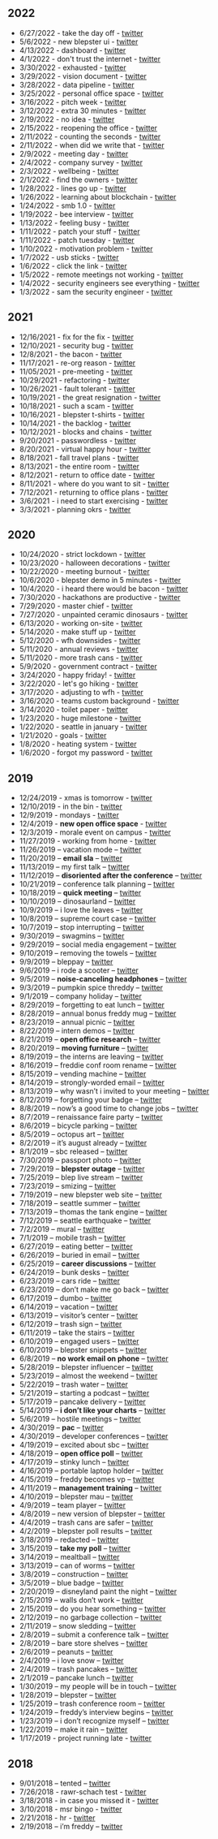 
## 2022

* 6/27/2022 - take the day off - [twitter](https://twitter.com/ThreddyRex/status/1541469961280819200)
* 5/6/2022 - new blepster ui - [twitter](https://twitter.com/threddyrex/status/1522612422359404545)
* 4/13/2022 - dashboard - [twitter](https://twitter.com/threddyrex/status/1514393326065053697?s=20)
* 4/1/2022 - don't trust the internet - [twitter](https://twitter.com/threddyrex/status/1509913486955986944)
* 3/30/2022 - exhausted - [twitter](https://twitter.com/threddyrex/status/1509258910560968706?s=20)
* 3/29/2022 - vision document - [twitter](https://twitter.com/threddyrex/status/1508892432926081024?s=20)
* 3/28/2022 - data pipeline - [twitter](https://twitter.com/threddyrex/status/1508580977471201280?s=20)
* 3/25/2022 - personal office space - [twitter](https://twitter.com/threddyrex/status/1507462726464929794?s=20)
* 3/16/2022 - pitch week - [twitter](https://twitter.com/threddyrex/status/1504212667388633091?s=20)
* 3/12/2022 - extra 30 minutes - [twitter](https://twitter.com/threddyrex/status/1502746273912274947?s=20)
* 2/19/2022 - no idea - [twitter](https://twitter.com/threddyrex/status/1495118513588948992?s=20)
* 2/15/2022 - reopening the office - [twitter](https://twitter.com/threddyrex/status/1493694086338932739?s=20)
* 2/11/2022 - counting the seconds - [twitter](https://twitter.com/threddyrex/status/1492273751043411969?s=20)
* 2/11/2022 - when did we write that - [twitter](https://twitter.com/threddyrex/status/1492229114845040641?s=20)
* 2/9/2022 - meeting day - [twitter](https://twitter.com/threddyrex/status/1491483542617919492?s=20)
* 2/4/2022 - company survey - [twitter](https://twitter.com/threddyrex/status/1489734600544829441?s=20)
* 2/3/2022 - wellbeing - [twitter](https://twitter.com/threddyrex/status/1489399290405744640?s=20)
* 2/1/2022 - find the owners - [twitter](https://twitter.com/threddyrex/status/1488594790140682240?s=20)
* 1/28/2022 - lines go up - [twitter](https://twitter.com/threddyrex/status/1487154432521355264?s=20)
* 1/26/2022 - learning about blockchain - [twitter](https://twitter.com/threddyrex/status/1486489756204630020?s=20)
* 1/24/2022 - smb 1.0 - [twitter](https://twitter.com/threddyrex/status/1485722640694136833?s=20)
* 1/19/2022 - bee interview - [twitter](https://twitter.com/threddyrex/status/1483906421548748806?s=20)
* 1/13/2022 - feeling busy - [twitter](https://twitter.com/threddyrex/status/1481746713215787009?s=20)
* 1/11/2022 - patch your stuff - [twitter](https://twitter.com/threddyrex/status/1481028909646761985?s=20)
* 1/11/2022 - patch tuesday - [twitter](https://twitter.com/threddyrex/status/1481008988112101376?s=20)
* 1/10/2022 - motivation problem - [twitter](https://twitter.com/threddyrex/status/1480714446351716356?s=20)
* 1/7/2022 - usb sticks - [twitter](https://twitter.com/threddyrex/status/1479582184046428160?s=20)
* 1/6/2022 - click the link - [twitter](https://twitter.com/threddyrex/status/1479173730244829184?s=20)
* 1/5/2022 - remote meetings not working - [twitter](https://twitter.com/threddyrex/status/1478866543794540544?s=20)
* 1/4/2022 - security engineers see everything - [twitter](https://twitter.com/threddyrex/status/1478473095241367552?s=20)
* 1/3/2022 - sam the security engineer - [twitter](https://twitter.com/threddyrex/status/1478123383095054336?s=20)


## 2021

* 12/16/2021 - fix for the fix - [twitter](https://twitter.com/threddyrex/status/1471578425953447937?s=20)
* 12/10/2021 - security bug - [twitter](https://twitter.com/threddyrex/status/1469432695931367424?s=20)
* 12/8/2021 - the bacon - [twitter](https://twitter.com/threddyrex/status/1468665766702563329?s=20)
* 11/17/2021 - re-org reason - [twitter](https://twitter.com/threddyrex/status/1461028318422056961?s=20)
* 11/05/2021 - pre-meeting - [twitter](https://twitter.com/threddyrex/status/1456715477992886275?s=20)
* 10/29/2021 - refactoring - [twitter](https://twitter.com/threddyrex/status/1454188100763013126?s=20)
* 10/26/2021 - fault tolerant - [twitter](https://twitter.com/threddyrex/status/1453142397601206276?s=20)
* 10/19/2021 - the great resignation - [twitter](https://twitter.com/threddyrex/status/1450543284737089538?s=20)
* 10/18/2021 - such a scam - [twitter](https://twitter.com/threddyrex/status/1450166457241726976?s=20)
* 10/16/2021 - blepster t-shirts - [twitter](https://twitter.com/threddyrex/status/1449478206533242881?s=20)
* 10/14/2021 - the backlog - [twitter](https://twitter.com/threddyrex/status/1448712549260611590?s=20)
* 10/12/2021 - blocks and chains - [twitter](https://twitter.com/threddyrex/status/1448050111724941316?s=20)
* 9/20/2021 - passwordless - [twitter](https://twitter.com/threddyrex/status/1440048859359551491?s=20)
* 8/20/2021 - virtual happy hour - [twitter](https://twitter.com/threddyrex/status/1428787775642374151?s=20)
* 8/18/2021 - fall travel plans - [twitter](https://twitter.com/threddyrex/status/1428114550469971969?s=20)
* 8/13/2021 - the entire room - [twitter](https://twitter.com/threddyrex/status/1426235463849807882?s=20)
* 8/12/2021 - return to office date - [twitter](https://twitter.com/threddyrex/status/1425878595822522368?s=20)
* 8/11/2021 - where do you want to sit - [twitter](https://twitter.com/threddyrex/status/1425538661001490434?s=20)
* 7/12/2021 - returning to office plans - [twitter](https://twitter.com/threddyrex/status/1414656059256414223?s=20)
* 3/6/2021 - i need to start exercising - [twitter](https://twitter.com/threddyrex/status/1368301778379313152?s=20)
* 3/3/2021 - planning okrs - [twitter](https://twitter.com/threddyrex/status/1367272335066103820?s=20)


## 2020


* 10/24/2020 - strict lockdown - [twitter](https://twitter.com/threddyrex/status/1320062007924588544?s=20)
* 10/23/2020 - halloween decorations - [twitter](https://twitter.com/threddyrex/status/1319718220874432512?s=20)
* 10/22/2020 - meeting burnout - [twitter](https://twitter.com/threddyrex/status/1319436441441595393?s=20)
* 10/6/2020 - blepster demo in 5 minutes - [twitter](https://twitter.com/threddyrex/status/1313566190350946304?s=20)
* 10/4/2020 - i heard there would be bacon - [twitter](https://twitter.com/threddyrex/status/1312835990449393664?s=20)
* 7/30/2020 - hackathons are productive - [twitter](https://twitter.com/threddyrex/status/1288880107319201792?s=20)
* 7/29/2020 - master chief - [twitter](https://twitter.com/threddyrex/status/1288601977580969984?s=20)
* 7/27/2020 - unpainted ceramic dinosaurs - [twitter](https://twitter.com/threddyrex/status/1287883820918702080?s=20)
* 6/13/2020 - working on-site - [twitter](https://twitter.com/threddyrex/status/1271926208733704192?s=20)
* 5/14/2020 - make stuff up - [twitter](https://twitter.com/threddyrex/status/1261061826701176832?s=20)
* 5/12/2020 - wfh downsides - [twitter](https://twitter.com/threddyrex/status/1260291288026341376?s=20)
* 5/11/2020 - annual reviews - [twitter](https://twitter.com/threddyrex/status/1259986539796328448?s=20)
* 5/11/2020 - more trash cans - [twitter](https://twitter.com/threddyrex/status/1259879234362720257?s=20)
* 5/9/2020 - government contract - [twitter](https://twitter.com/threddyrex/status/1259347514932617216?s=20)
* 3/24/2020 - happy friday! - [twitter](https://twitter.com/threddyrex/status/1242527113694998529?s=20)
* 3/22/2020 - let's go hiking - [twitter](https://twitter.com/threddyrex/status/1241794342743724034?s=20)
* 3/17/2020 - adjusting to wfh - [twitter](https://twitter.com/threddyrex/status/1240020684752834560?s=20)
* 3/16/2020 - teams custom background - [twitter](https://twitter.com/threddyrex/status/1239673214285918210?s=20)
* 3/14/2020 - toilet paper - [twitter](https://twitter.com/threddyrex/status/1238985544807284737?s=20)
* 1/23/2020 - huge milestone - [twitter](https://twitter.com/threddyrex/status/1220433849274060800?s=20)
* 1/22/2020 - seattle in january - [twitter](https://twitter.com/threddyrex/status/1220054118091223040?s=20)
* 1/21/2020 - goals - [twitter](https://twitter.com/threddyrex/status/1219650470928506880?s=20)
* 1/8/2020 - heating system - [twitter](https://twitter.com/threddyrex/status/1215084781609709568?s=20)
* 1/6/2020 - forgot my password - [twitter](https://twitter.com/threddyrex/status/1214259213213433856?s=20)


## 2019

* 12/24/2019 - xmas is tomorrow - [twitter](https://twitter.com/threddyrex/status/1209568869553074176?s=20)
* 12/10/2019 - in the bin - [twitter](https://twitter.com/threddyrex/status/1204640490651439105?s=20)
* 12/9/2019 - mondays - [twitter](https://twitter.com/threddyrex/status/1204104264953393152)
* 12/4/2019 - **new open office space** - [twitter](https://twitter.com/threddyrex/status/1202308224344420352)
* 12/3/2019 - morale event on campus - [twitter](https://twitter.com/threddyrex/status/1201988366931116032)
* 11/27/2019 - working from home - [twitter](https://twitter.com/threddyrex/status/1199755390574977024)
* 11/26/2019 – vacation mode – [twitter](https://twitter.com/threddyrex/status/1199402059348369408)
* 11/20/2019 – **email sla** – [twitter](https://twitter.com/threddyrex/status/1197281458911498246)
* 11/13/2019 – my first talk – [twitter](https://twitter.com/threddyrex/status/1194760162092838912)
* 11/12/2019 – **disoriented after the conference** – [twitter](https://twitter.com/threddyrex/status/1194342135446687744)
* 10/21/2019 – conference talk planning – [twitter](https://twitter.com/threddyrex/status/1186345587228233729)
* 10/18/2019 – **quick meeting** – [twitter](https://twitter.com/threddyrex/status/1185440705621049344)
* 10/10/2019 – dinosaurland – [twitter](https://twitter.com/threddyrex/status/1182381996946780160)
* 10/9/2019 – i love the leaves – [twitter](https://twitter.com/threddyrex/status/1182033917437591553)
* 10/8/2019 – supreme court case – [twitter](https://twitter.com/threddyrex/status/1181650045751320576)
* 10/7/2019 – stop interrupting – [twitter](https://twitter.com/threddyrex/status/1181369073487101952)
* 9/30/2019 – swagmins – [twitter](https://twitter.com/threddyrex/status/1178742057050853376)
* 9/29/2019 – social media engagement – [twitter](https://twitter.com/threddyrex/status/1178438554562641920)
* 9/10/2019 – removing the towels – [twitter](https://twitter.com/threddyrex/status/1171526376668594177)
* 9/9/2019 – bleppay – [twitter](https://twitter.com/threddyrex/status/1171182201653739520)
* 9/6/2019 – i rode a scooter – [twitter](https://twitter.com/threddyrex/status/1170088808479506432)
* 9/5/2019 – **noise-canceling headphones** – [twitter](https://twitter.com/threddyrex/status/1169717774236540928)
* 9/3/2019 – pumpkin spice threddy – [twitter](https://twitter.com/threddyrex/status/1169006823602642946)
* 9/1/2019 – company holiday – [twitter](https://twitter.com/threddyrex/status/1168277855370797056)
* 8/29/2019 – forgetting to eat lunch – [twitter](https://twitter.com/threddyrex/status/1167186981412986880)
* 8/28/2019 – annual bonus freddy mug – [twitter](https://twitter.com/threddyrex/status/1166785305526988801)
* 8/23/2019 – annual picnic – [twitter](https://twitter.com/threddyrex/status/1165003347759263744)
* 8/22/2019 – intern demos – [twitter](https://twitter.com/threddyrex/status/1164612989443424256)
* 8/21/2019 – **open office research** – [twitter](https://twitter.com/threddyrex/status/1164296583661252608)
* 8/20/2019 – **moving furniture** – [twitter](https://twitter.com/threddyrex/status/1163935096035897344)
* 8/19/2019 – the interns are leaving – [twitter](https://twitter.com/threddyrex/status/1163533165702475776)
* 8/16/2019 – freddie conf room rename – [twitter](https://twitter.com/threddyrex/status/1162466356370870272)
* 8/15/2019 – vending machine – [twitter](https://twitter.com/threddyrex/status/1162083262887448576)
* 8/14/2019 – strongly-worded email – [twitter](https://twitter.com/threddyrex/status/1161729693067993088)
* 8/13/2019 – why wasn’t i invited to your meeting – [twitter](https://twitter.com/threddyrex/status/1161367073567592448)
* 8/12/2019 – forgetting your badge – [twitter](https://twitter.com/threddyrex/status/1161012310149742592)
* 8/8/2019 – now’s a good time to change jobs – [twitter](https://twitter.com/threddyrex/status/1159547875639975937)
* 8/7/2019 – renaissance faire party – [twitter](https://twitter.com/threddyrex/status/1159192674189975554)
* 8/6/2019 – bicycle parking – [twitter](https://twitter.com/threddyrex/status/1158835414788009985)
* 8/5/2019 – octopus art – [twitter](https://twitter.com/threddyrex/status/1158492486802690048)
* 8/2/2019 – it’s august already – [twitter](https://twitter.com/threddyrex/status/1157431326032531456)
* 8/1/2019 – sbc released – [twitter](https://twitter.com/threddyrex/status/1157022319396577280)
* 7/30/2019 – passport photo – [twitter](https://twitter.com/threddyrex/status/1156293937851588608)
* 7/29/2019 – **blepster outage** – [twitter](https://twitter.com/threddyrex/status/1155915063221506048)
* 7/25/2019 – blep live stream – [twitter](https://twitter.com/threddyrex/status/1154489358956650496)
* 7/23/2019 – smizing – [twitter](https://twitter.com/threddyrex/status/1153769229750923264)
* 7/19/2019 – new blepster web site – [twitter](https://twitter.com/threddyrex/status/1152300659921674240)
* 7/18/2019 – seattle summer – [twitter](https://twitter.com/threddyrex/status/1151955948828647424?s=21)
* 7/13/2019 – thomas the tank engine – [twitter](https://twitter.com/threddyrex/status/1150131270065643520)
* 7/12/2019 – seattle earthquake – [twitter](https://twitter.com/threddyrex/status/1149784406711648256)
* 7/2/2019 – mural – [twitter](https://twitter.com/threddyrex/status/1146139594057928704?s=21)
* 7/1/2019 – mobile trash – [twitter](https://twitter.com/threddyrex/status/1145768618468073476)
* 6/27/2019 – eating better – [twitter](https://twitter.com/threddyrex/status/1144331534700204032)
* 6/26/2019 – buried in email – [twitter](https://twitter.com/threddyrex/status/1144001442329448448)
* 6/25/2019 – **career discussions** – [twitter](https://twitter.com/threddyrex/status/1143629255319773184)
* 6/24/2019 – bunk desks – [twitter](https://twitter.com/threddyrex/status/1143240290100056064)
* 6/23/2019 – cars ride – [twitter](https://twitter.com/threddyrex/status/1143004311619719168)
* 6/23/2019 – don’t make me go back – [twitter](https://twitter.com/threddyrex/status/1142973770182774784)
* 6/17/2019 – dumbo – [twitter](https://twitter.com/threddyrex/status/1140708200116658177)
* 6/14/2019 – vacation – [twitter](https://twitter.com/threddyrex/status/1139680502477025281)
* 6/13/2019 – visitor’s center – [twitter](https://twitter.com/threddyrex/status/1139261062602039296)
* 6/12/2019 – trash sign – [twitter](https://twitter.com/threddyrex/status/1138913380389908480)
* 6/11/2019 – take the stairs – [twitter](https://twitter.com/threddyrex/status/1138510903685423104)
* 6/10/2019 – engaged users – [twitter](https://twitter.com/threddyrex/status/1138199054213509120)
* 6/10/2019 – blepster snippets – [twitter](https://twitter.com/threddyrex/status/1138145400945238016)
* 6/8/2019 – **no work email on phone** – [twitter](https://twitter.com/threddyrex/status/1137500117563351040)
* 5/28/2019 – blepster influencer – [twitter](https://twitter.com/threddyrex/status/1133444095144210433)
* 5/23/2019 – almost the weekend – [twitter](https://twitter.com/threddyrex/status/1131681873006981120)
* 5/22/2019 – trash water – [twitter](https://twitter.com/threddyrex/status/1131282958789124096)
* 5/21/2019 – starting a podcast – [twitter](https://twitter.com/threddyrex/status/1130891057774833665)
* 5/17/2019 – pancake delivery – [twitter](https://twitter.com/threddyrex/status/1129520657635586048)
* 5/14/2019 – **i don’t like your charts** – [twitter](https://twitter.com/threddyrex/status/1128393271049252865)
* 5/6/2019 – hostile meetings – [twitter](https://twitter.com/threddyrex/status/1125477103921537024)
* 4/30/2019 – **pac** – [twitter](https://twitter.com/threddyrex/status/1123451425990815745)
* 4/30/2019 – developer conferences – [twitter](https://twitter.com/threddyrex/status/1123338704272052224)
* 4/19/2019 – excited about sbc – [twitter](https://twitter.com/threddyrex/status/1119333391671775232)
* 4/18/2019 – **open office poll** – [twitter](https://twitter.com/threddyrex/status/1118968606895693824)
* 4/17/2019 – stinky lunch – [twitter](https://twitter.com/threddyrex/status/1118612778590195712)
* 4/16/2019 – portable laptop holder – [twitter](https://twitter.com/threddyrex/status/1118209395328839680)
* 4/15/2019 – freddy becomes vp – [twitter](https://twitter.com/threddyrex/status/1117911421595947009)
* 4/11/2019 – **management training** – [twitter](https://twitter.com/threddyrex/status/1116438916687519744)
* 4/10/2019 – blepster mau – [twitter](https://twitter.com/threddyrex/status/1116092334041473024)
* 4/9/2019 – team player – [twitter](https://twitter.com/threddyrex/status/1115720639111806977)
* 4/8/2019 – new version of blepster – [twitter](https://twitter.com/threddyrex/status/1115385352846319616)
* 4/4/2019 – trash cans are safer – [twitter](https://twitter.com/threddyrex/status/1113895271971213312)
* 4/2/2019 – blepster poll results – [twitter](https://twitter.com/threddyrex/status/1113170217989885952)
* 3/18/2019 – redacted – [twitter](https://twitter.com/threddyrex/status/1107773750399795200)
* 3/15/2019 – **take my poll** – [twitter](https://twitter.com/threddyrex/status/1106621838275178496)
* 3/14/2019 – mealtball – [twitter](https://twitter.com/threddyrex/status/1106114158250979329)
* 3/13/2019 – can of worms – [twitter](https://twitter.com/threddyrex/status/1105980057791557632)
* 3/8/2019 – construction – [twitter](https://twitter.com/threddyrex/status/1104125208049283073)
* 3/5/2019 – blue badge – [twitter](https://twitter.com/threddyrex/status/1103069848299483136)
* 2/20/2019 – disneyland paint the night – [twitter](https://twitter.com/threddyrex/status/1098441125591887872)
* 2/15/2019 – walls don’t work – [twitter](https://twitter.com/threddyrex/status/1096676137483218944)
* 2/15/2019 – do you hear something – [twitter](https://twitter.com/threddyrex/status/1096649897325907968)
* 2/12/2019 – no garbage collection – [twitter](https://twitter.com/threddyrex/status/1095454477035814913)
* 2/11/2019 – snow sledding – [twitter](https://twitter.com/threddyrex/status/1095121602419732481)
* 2/8/2019 – submit a conference talk – [twitter](https://twitter.com/threddyrex/status/1093989765911785472)
* 2/8/2019 – bare store shelves – [twitter](https://twitter.com/threddyrex/status/1093952195626561537)
* 2/6/2019 – peanuts – [twitter](https://twitter.com/threddyrex/status/1093217527113474048)
* 2/4/2019 – i love snow – [twitter](https://twitter.com/threddyrex/status/1092551907451723777)
* 2/4/2019 – trash pancakes – [twitter](https://twitter.com/threddyrex/status/1092509765983395840)
* 2/1/2019 – pancake lunch – [twitter](https://twitter.com/threddyrex/status/1091365314648928256)
* 1/30/2019 – my people will be in touch – [twitter](https://twitter.com/threddyrex/status/1090684994299645953)
* 1/28/2019 – blepster – [twitter](https://twitter.com/threddyrex/status/1089959680741232640)
* 1/25/2019 – trash conference room – [twitter](https://twitter.com/threddyrex/status/1088871075499241472)
* 1/24/2019 – freddy’s interview begins – [twitter](https://twitter.com/threddyrex/status/1088508963778265088)
* 1/23/2019 – i don’t recognize myself – [twitter](https://twitter.com/threddyrex/status/1088146593281261568)
* 1/22/2019 – make it rain – [twitter](https://twitter.com/threddyrex/status/1087782553413595137)
* 1/17/2019 - project running late - [twitter](https://twitter.com/threddyrex/status/1085969323749855232?s=20)

## 2018

* 9/01/2018 – tented – [twitter](https://twitter.com/threddyrex/status/1035986359800889344)
* 7/26/2018 - rawr-schach test - [twitter](https://twitter.com/threddyrex/status/1022901798149869569?s=20)
* 3/18/2018 - in case you missed it - [twitter](https://twitter.com/threddyrex/status/975413278154268672?s=20)
* 3/10/2018 - msr bingo - [twitter](https://twitter.com/threddyrex/status/972508236107546624?s=20)
* 2/21/2018 - hr - [twitter](https://twitter.com/threddyrex/status/966427722900652032?s=20)
* 2/19/2018 – i’m freddy – [twitter](https://twitter.com/threddyrex/status/965620244457779201)
